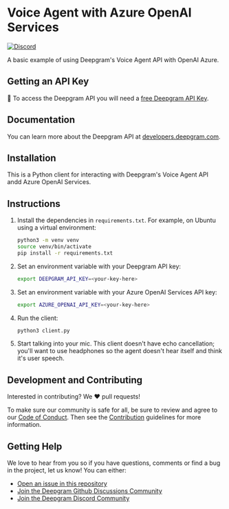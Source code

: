 # Voice Agent with Azure OpenAI Services

 [![Discord](https://dcbadge.vercel.app/api/server/xWRaCDBtW4?style=flat)](https://discord.gg/xWRaCDBtW4)

A basic example of using Deepgram's Voice Agent API with OpenAI Azure.

## Getting an API Key

🔑 To access the Deepgram API you will need a [free Deepgram API Key](https://console.deepgram.com/signup?jump=keys).

## Documentation

You can learn more about the Deepgram API at [developers.deepgram.com](https://developers.deepgram.com/docs).

## Installation

This is a Python client for interacting with Deepgram's Voice Agent API andd Azure OpenAI Services.

## Instructions

1. Install the dependencies in `requirements.txt`. For example, on Ubuntu using a virtual environment:

    ```bash
    python3 -m venv venv
    source venv/bin/activate
    pip install -r requirements.txt
    ```

2. Set an environment variable with your Deepgram API key:

    ```bash
    export DEEPGRAM_API_KEY=<your-key-here>
    ```
3. Set an environment variable with your Azure OpenAI Services API key:

    ```bash
    export AZURE_OPENAI_API_KEY=<your-key-here>
    ```

3. Run the client:

    ```bash
    python3 client.py
    ```

4. Start talking into your mic. This client doesn't have echo cancellation; you'll want to use headphones so the agent doesn't hear itself and think it's user speech.


## Development and Contributing

Interested in contributing? We ❤️ pull requests!

To make sure our community is safe for all, be sure to review and agree to our
[Code of Conduct](./.github/CODE_OF_CONDUCT.md). Then see the
[Contribution](./.github/CONTRIBUTING.md) guidelines for more information.

## Getting Help

We love to hear from you so if you have questions, comments or find a bug in the
project, let us know! You can either:

- [Open an issue in this repository](https://github.com/deepgram/voice-agent-azure-open-ai-services/issues/new)
- [Join the Deepgram Github Discussions Community](https://github.com/orgs/deepgram/discussions)
- [Join the Deepgram Discord Community](https://discord.gg/xWRaCDBtW4)

[license]: LICENSE.txt
